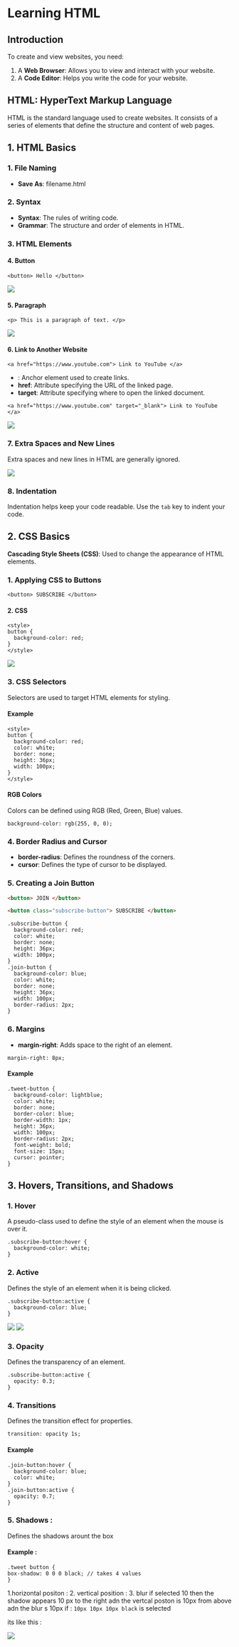 # Learning HTML

## Introduction

To create and view websites, you need:

1. A **Web Browser**: Allows you to view and interact with your website.
2. A **Code Editor**: Helps you write the code for your website.

## HTML: HyperText Markup Language

HTML is the standard language used to create websites. It consists of a series of elements that define the structure and content of web pages.

## 1. HTML Basics

### 1. File Naming

- **Save As**: filename.html

### 2. Syntax

- **Syntax**: The rules of writing code.
- **Grammar**: The structure and order of elements in HTML.

### 3. HTML Elements

#### 4. Button

```
<button> Hello </button>
```

![](https://raw.github.com/karthikeya03/HTML-CSS/JustMain/image1.png)

#### 5. Paragraph

```
<p> This is a paragraph of text. </p>
```

![](https://raw.github.com/karthikeya03/HTML-CSS/JustMain/image2.png)

#### 6. Link to Another Website

```
<a href="https://www.youtube.com"> Link to YouTube </a>
```

- **<a>**: Anchor element used to create links.
- **href**: Attribute specifying the URL of the linked page.
- **target**: Attribute specifying where to open the linked document.

```
<a href="https://www.youtube.com" target="_blank"> Link to YouTube </a>
```

![](https://raw.github.com/karthikeya03/HTML-CSS/JustMain/image3.png)

### 7. Extra Spaces and New Lines

Extra spaces and new lines in HTML are generally ignored.

![](https://raw.github.com/karthikeya03/HTML-CSS/JustMain/image4.png)

### 8. Indentation

Indentation helps keep your code readable. Use the `tab` key to indent your code.

## 2. CSS Basics

**Cascading Style Sheets (CSS)**: Used to change the appearance of HTML elements.

### 1. Applying CSS to Buttons

```
<button> SUBSCRIBE </button>
```

#### 2. CSS

```
<style>
button {
  background-color: red;
}
</style>
```

![](https://raw.github.com/karthikeya03/HTML-CSS/JustMain/image7.png)

### 3. CSS Selectors

Selectors are used to target HTML elements for styling.

#### Example

```
<style>
button {
  background-color: red;
  color: white;
  border: none;
  height: 36px;
  width: 100px;
}
</style>
```

#### RGB Colors

Colors can be defined using RGB (Red, Green, Blue) values.

```
background-color: rgb(255, 0, 0);
```

### 4. Border Radius and Cursor

- **border-radius**: Defines the roundness of the corners.
- **cursor**: Defines the type of cursor to be displayed.

### 5. Creating a Join Button

```html
<button> JOIN </button>
```

```html
<button class="subscribe-button"> SUBSCRIBE </button>
```

```
.subscribe-button {
  background-color: red;
  color: white;
  border: none;
  height: 36px;
  width: 100px;
}
.join-button {
  background-color: blue;
  color: white;
  border: none;
  height: 36px;
  width: 100px;
  border-radius: 2px;
}
```

### 6. Margins

- **margin-right**: Adds space to the right of an element.

```
margin-right: 8px;
```

#### Example

```
.tweet-button {
  background-color: lightblue;
  color: white;
  border: none;
  border-color: blue;
  border-width: 1px;
  height: 36px;
  width: 100px;
  border-radius: 2px;
  font-weight: bold;
  font-size: 15px;
  cursor: pointer;
}
```

## 3. Hovers, Transitions, and Shadows

### 1. Hover

A pseudo-class used to define the style of an element when the mouse is over it.

```
.subscribe-button:hover {
  background-color: white;
}
```

### 2. Active

Defines the style of an element when it is being clicked.

```
.subscribe-button:active {
  background-color: blue;
}
```

![](https://raw.github.com/karthikeya03/HTML-CSS/JustMain/image9.png)
![](https://raw.github.com/karthikeya03/HTML-CSS/JustMain/image10.png)

### 3. Opacity

Defines the transparency of an element.

```
.subscribe-button:active {
  opacity: 0.3;
}
```

### 4. Transitions

Defines the transition effect for properties.

```
transition: opacity 1s;
```

#### Example

```
.join-button:hover {
  background-color: blue;
  color: white;
}
.join-button:active {
  opacity: 0.7;
}
```

### 5. Shadows : 

Defines the shadows arount the box

#### Example : 
```
.tweet button {
box-shadow: 0 0 0 black; // takes 4 values
}
```

1.horizontal positon : 2. vertical position : 3. blur
if selected 10 then the shadow appears 10 px to the right adn the vertcal poston is 10px from above adn the blur s 10px
if :   `10px 10px 10px black` is selected

its like this :

![](https://raw.github.com/karthikeya03/HTML-CSS/JustMain/MG3.png)



















